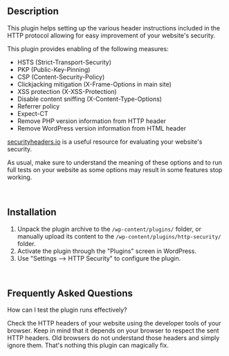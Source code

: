 ## Description

This plugin helps setting up the various header instructions included in the HTTP protocol allowing for easy improvement of your website's security.

This plugin provides enabling of the following measures:

* HSTS (Strict-Transport-Security)
* PKP (Public-Key-Pinning)
* CSP (Content-Security-Policy)
* Clickjacking mitigation (X-Frame-Options in main site)
* XSS protection (X-XSS-Protection)
* Disable content sniffing (X-Content-Type-Options)
* Referrer policy
* Expect-CT
* Remove PHP version information from HTTP header
* Remove WordPress version information from HTML header

[securityheaders.io](https://securityheaders.io/) is a useful resource for evaluating your website's security.

As usual, make sure to understand the meaning of these options and to run full tests on your website as some options may result in some features stop working.


&nbsp;
## Installation

1. Unpack the plugin archive to the `/wp-content/plugins/` folder, or manually upload its content to the `/wp-content/plugins/http-security/` folder.
1. Activate the plugin through the "Plugins" screen in WordPress.
1. Use "Settings --> HTTP Security" to configure the plugin.


&nbsp;
## Frequently Asked Questions

How can I test the plugin runs effectively?

Check the HTTP headers of your website using the developer tools of your browser. Keep in mind that it depends on your browser to respect the sent HTTP headers. Old browsers do not understand those headers and simply ignore them. That's nothing this plugin can magically fix.
